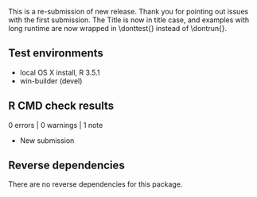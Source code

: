 This is a re-submission of new release. Thank you for pointing out issues with the first submission. The Title is now in title case, and examples with long runtime are now wrapped in \donttest{} instead of \dontrun{}.

## Test environments

* local OS X install, R 3.5.1
* win-builder (devel)

## R CMD check results

0 errors | 0 warnings | 1 note

* New submission

## Reverse dependencies

There are no reverse dependencies for this package.
